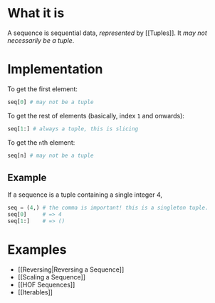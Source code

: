 # What it is
A sequence is sequential data, *represented* by [[Tuples]].
It *may not necessarily be a tuple*.
# Implementation
To get the first element:
```python
seq[0] # may not be a tuple
```
To get the rest of elements (basically, index `1` and onwards):
```python
seq[1:] # always a tuple, this is slicing
```
To get the `n`th element:
```python
seq[n] # may not be a tuple
```
## Example
If a sequence is a tuple containing a single integer 4,
```python
seq = (4,) # the comma is important! this is a singleton tuple.
seq[0]     # => 4
seq[1:]    # => ()
```
# Examples
- [[Reversing|Reversing a Sequence]]
- [[Scaling a Sequence]]
- [[HOF Sequences]]
- [[Iterables]]